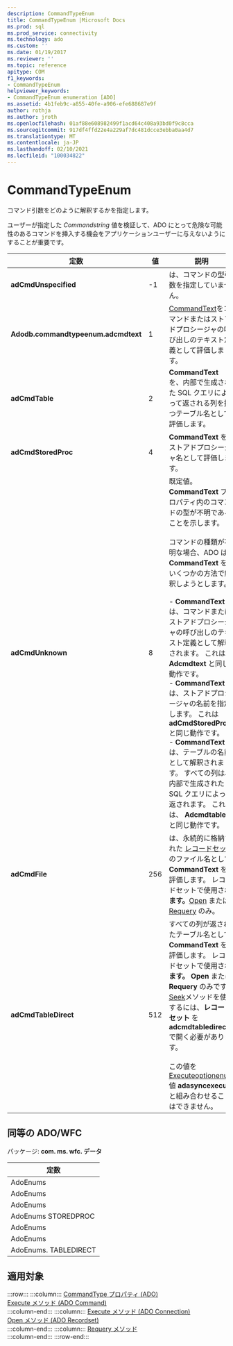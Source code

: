 ```yaml
---
description: CommandTypeEnum
title: CommandTypeEnum |Microsoft Docs
ms.prod: sql
ms.prod_service: connectivity
ms.technology: ado
ms.custom: ''
ms.date: 01/19/2017
ms.reviewer: ''
ms.topic: reference
apitype: COM
f1_keywords:
- CommandTypeEnum
helpviewer_keywords:
- CommandTypeEnum enumeration [ADO]
ms.assetid: 4b1feb9c-a855-40fe-a906-efe688687e9f
author: rothja
ms.author: jroth
ms.openlocfilehash: 01af88e608982499f1acd64c408a93bd0f9c8cca
ms.sourcegitcommit: 917df4ffd22e4a229af7dc481dcce3ebba0aa4d7
ms.translationtype: MT
ms.contentlocale: ja-JP
ms.lasthandoff: 02/10/2021
ms.locfileid: "100034822"
---
```

# <a name="commandtypeenum"></a>CommandTypeEnum
コマンド引数をどのように解釈するかを指定します。  
  
 ユーザーが指定した *Commandstring* 値を検証して、ADO にとって危険な可能性のあるコマンドを挿入する機会をアプリケーションユーザーに与えないようにすることが重要です。  
  
|定数|値|説明|  
|--------------|-----------|-----------------|  
|**adCmdUnspecified**|-1|は、コマンドの型引数を指定していません。|  
|**Adodb.commandtypeenum.adcmdtext**|1|[CommandText](./commandtext-property-ado.md)をコマンドまたはストアドプロシージャの呼び出しのテキスト定義として評価します。|  
|**adCmdTable**|2|**CommandText** を、内部で生成された SQL クエリによって返される列を持つテーブル名として評価します。|  
|**adCmdStoredProc**|4|**CommandText** をストアドプロシージャ名として評価します。|  
|**adCmdUnknown**|8|既定値。 **CommandText** プロパティ内のコマンドの型が不明であることを示します。<br /><br /> コマンドの種類が不明な場合、ADO は **CommandText** をいくつかの方法で解釈しようとします。<br /><br /> -   **CommandText** は、コマンドまたはストアドプロシージャの呼び出しのテキスト定義として解釈されます。 これは、 **Adcmdtext** と同じ動作です。<br />-   **CommandText** は、ストアドプロシージャの名前を指定します。 これは **adCmdStoredProc** と同じ動作です。<br />-   **CommandText** は、テーブルの名前として解釈されます。 すべての列は、内部で生成された SQL クエリによって返されます。 これは、 **Adcmdtable** と同じ動作です。|  
|**adCmdFile**|256|は、永続的に格納された [レコードセット](./recordset-object-ado.md)のファイル名として **CommandText** を評価します。 レコードセットで使用され **ます。**[Open](./open-method-ado-recordset.md) または [Requery](./requery-method.md) のみ。|  
|**adCmdTableDirect**|512|すべての列が返されたテーブル名として **CommandText** を評価します。 レコードセットで使用され **ます。 Open** または **Requery** のみです。 [Seek](./seek-method.md)メソッドを使用するには、**レコードセット** を **adcmdtabledirect** で開く必要があります。<br /><br /> この値を [Executeoptionenum](./executeoptionenum.md) 値 **adasyncexecute** と組み合わせることはできません。|  
  
## <a name="adowfc-equivalent"></a>同等の ADO/WFC  
 パッケージ: **com. ms. wfc. データ**  
  
|定数|  
|--------------|  
|AdoEnums|  
|AdoEnums|  
|AdoEnums|  
|AdoEnums STOREDPROC|  
|AdoEnums|  
|AdoEnums|  
|AdoEnums. TABLEDIRECT|  
  
## <a name="applies-to"></a>適用対象  

:::row:::
    :::column:::
        [CommandType プロパティ (ADO)](./commandtype-property-ado.md)  
        [Execute メソッド (ADO Command)](./execute-method-ado-command.md)  
    :::column-end:::
    :::column:::
        [Execute メソッド (ADO Connection)](./execute-method-ado-connection.md)  
        [Open メソッド (ADO Recordset)](./open-method-ado-recordset.md)  
    :::column-end:::
    :::column:::
        [Requery メソッド](./requery-method.md)  
    :::column-end:::
:::row-end:::